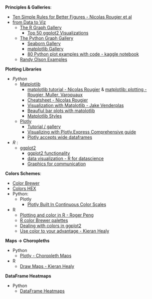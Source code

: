 **Principles & Galleries**:
  * [Ten Simple Rules for Better Figures - Nicolas Rougier et al](https://journals.plos.org/ploscompbiol/article?id=10.1371/journal.pcbi.1003833)
  * [from Data to Viz](https://www.data-to-viz.com/)
    * [The R Graph Gallery](https://www.r-graph-gallery.com/)
      * [Top 50 ggplot2 Visualizations](http://r-statistics.co/Top50-Ggplot2-Visualizations-MasterList-R-Code.html)
    * [The Python Graph Gallery](https://python-graph-gallery.com/)
      * [Seaborn Gallery](https://seaborn.pydata.org/examples/index.html)
      * [matplotlib Gallery](https://matplotlib.org/3.1.1/gallery/index.html)
      * [80 Python plot examples with code - kaggle notebook](https://www.kaggle.com/python10pm/plotting-with-python-learn-80-plots-step-by-step)
    * [Randy Olson Examples](https://github.com/rhiever/Data-Analysis-and-Machine-Learning-Projects/blob/master/pct-bachelors-degrees-conferred-women-usa/Percentage%20of%20Bachelor%E2%80%99s%20degrees%20conferred%20to%20women%20in%20the%20US%2C%20by%20major.ipynb)
      

**Plotting Libraries**
  * *Python*
    * [Matplotlib](https://matplotlib.org/)
      * [matplotlib tutorial - Nicolas Rougier](https://github.com/rougier/matplotlib-tutorial) & [matplotlib: plotting - Rougier, Muller, Varoquaux](https://scipy-lectures.org/intro/matplotlib/index.html)
      * [Cheatsheet - Nicolas Rougier](https://github.com/rougier/matplotlib-cheatsheet)
      * [Visualization with Matplotlib - Jake Venderplas](https://jakevdp.github.io/PythonDataScienceHandbook/04.00-introduction-to-matplotlib.html)
      * [Beaufiul bar plots with matplotlib](https://scentellegher.github.io/visualization/2018/10/10/beautiful-bar-plots-matplotlib.html)
      * [Matplotlib Styles](https://www.dunderdata.com/blog/view-all-available-matplotlib-styles)
    * [Plotly](https://medium.com/plotly/introducing-plotly-express-808df010143d)
      * [Tutorial / gallery](https://plotly.com/python/plotly-express/)
      * [Visualizing with Plotly.Express Comprehensive guide](https://towardsdatascience.com/visualization-with-plotly-express-comprehensive-guide-eb5ee4b50b57)
      * [Plotly accepts wide dataframes](https://medium.com/plotly/beyond-tidy-plotly-express-now-accepts-wide-form-and-mixed-form-data-bdc3e054f891)
  * *R* :
    * [ggplot2](https://github.com/tidyverse/ggplot2)
      * [ggplot2 functionality](https://www.r-graph-gallery.com/ggplot2-package.html)
      * [data visualization - R for datascience](https://r4ds.had.co.nz/data-visualisation.html)
      * [Graphics for communication](https://r4ds.had.co.nz/graphics-for-communication.html)
   
**Colors Schemes**:
  * [Color Brewer](https://colorbrewer2.org/)
  * [Colors HEX](https://www.w3schools.com/Colors/colors_hexadecimal.asp)
  * Python:
    * Plotly
      * [Plotly Built In Continuous Color Scales](https://plotly.com/python/builtin-colorscales/)
  * R 
    * [Plotting and color in R - Roger Peng](https://bookdown.org/rdpeng/exdata/plotting-and-color-in-r.html#colors-1-2-and-3)
    * [R color Brewer palettes](https://www.r-graph-gallery.com/38-rcolorbrewers-palettes.html) 
    * [Dealing with colors in ggplot2](https://www.r-graph-gallery.com/ggplot2-color.html)
    * [Use color to your advantage - Kieran Healy](https://socviz.co/refineplots.html#use-color-to-your-advantage)    

**Maps -> Choropleths**
  * Python
    * [Plotly - Choropleth Maps](https://plotly.com/python/choropleth-maps/)
  * R
    * [Draw Maps - Kieran Healy](https://socviz.co/maps.html#maps)

**DataFrame Heatmaps**
  * Python
    * [DataFrame Heatmaps](Heatmaps.ipynb)
